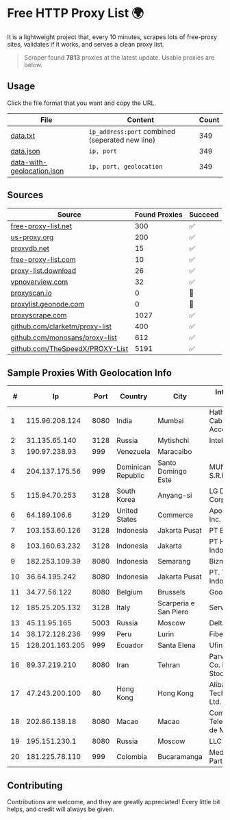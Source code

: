 
# Free HTTP Proxy List 🌍

It is a lightweight project that, every 10 minutes, scrapes lots of free-proxy sites, validates if it works, and serves a clean proxy list.


> Scraper found **7813** proxies at the latest update. Usable proxies are below.

## Usage

Click the file format that you want and copy the URL.


|File|Content|Count|
|----|-------|-----|
|[data.txt](https://raw.githubusercontent.com/themiralay/Proxy-List-World/master/data.txt)|`ip_address:port` combined (seperated new line)|349|
|[data.json](https://raw.githubusercontent.com/themiralay/Proxy-List-World/master/data.json)|`ip, port`|349|
|[data-with-geolocation.json](https://raw.githubusercontent.com/themiralay/Proxy-List-World/master/data-with-geolocation.json)|`ip, port, geolocation`|349|

## Sources

|Source|Found Proxies|Succeed|
|------|-------------|-------|
|[free-proxy-list.net](https://free-proxy-list.net)|300|✅|
|[us-proxy.org](https://www.us-proxy.org)|200|✅|
|[proxydb.net](http://proxydb.net)|15|✅|
|[free-proxy-list.com](https://free-proxy-list.com/?page=&port=&type%5B%5D=http&type%5B%5D=https&up_time=0&search=Search)|10|✅|
|[proxy-list.download](https://www.proxy-list.download/HTTP)|26|✅|
|[vpnoverview.com](https://vpnoverview.com/privacy/anonymous-browsing/free-proxy-servers)|32|✅|
|[proxyscan.io](https://www.proxyscan.io)|0|🚫|
|[proxylist.geonode.com](https://proxylist.geonode.com/api/proxy-list?limit=300&page=1&sort_by=lastChecked&sort_type=desc&protocols=http,https)|0|🚫|
|[proxyscrape.com](https://api.proxyscrape.com/v2/?request=displayproxies&protocol=http&timeout=10000&country=all&ssl=all&anonymity=all)|1027|✅|
|[github.com/clarketm/proxy-list](https://raw.githubusercontent.com/clarketm/proxy-list/master/proxy-list-raw.txt)|400|✅|
|[github.com/monosans/proxy-list](https://raw.githubusercontent.com/monosans/proxy-list/main/proxies/http.txt)|612|✅|
|[github.com/TheSpeedX/PROXY-List](https://raw.githubusercontent.com/TheSpeedX/PROXY-List/master/http.txt)|5191|✅|


## Sample Proxies With Geolocation Info

|#|Ip|Port|Country|City|Internet Service Provider|
|-|--|----|-------|----|-------------------------|
|1|115.96.208.124|8080|India|Mumbai|Hathway IP over Cable Internet Access|
|2|31.135.65.140|3128|Russia|Mytishchi|Intek-M LLC|
|3|190.97.238.93|999|Venezuela|Maracaibo||
|4|204.137.175.56|999|Dominican Republic|Santo Domingo Este|MUNDO1TELECOM, S.R.L.|
|5|115.94.70.253|3128|South Korea|Anyang-si|LG DACOM Corporation|
|6|64.189.106.6|3129|United States|Commerce|Apogee Telecom Inc.|
|7|103.153.60.126|3128|Indonesia|Jakarta Pusat|PT Era Awan Digital|
|8|103.160.63.232|3128|Indonesia|Jakarta|PT Herza Digital Indonesia|
|9|182.253.109.39|8080|Indonesia|Semarang|Biznet Metronet|
|10|36.64.195.242|8080|Indonesia|Jakarta Pusat|PT. Telekomunikasi Indonesia|
|11|34.77.56.122|8080|Belgium|Brussels|Google LLC|
|12|185.25.205.132|3128|Italy|Scarperia e San Piero|Servereasy Italy|
|13|45.11.95.165|5003|Russia|Moscow|Delta Ltd|
|14|38.172.128.236|999|Peru|Lurin|Fiber Digital S.R.L|
|15|128.201.163.205|999|Ecuador|Santa Elena|Ufinet Panama S.A.|
|16|89.37.219.210|8080|Iran|Tehran|Parvaresh Dadeha Co. Private Joint Stock|
|17|47.243.200.100|80|Hong Kong|Hong Kong|Alibaba (US) Technology Co., Ltd.|
|18|202.86.138.18|8080|Macao|Macao|Companhia de Telecomunicacoes de Macau|
|19|195.151.230.1|8080|Russia|Moscow|LLC Home Me MC|
|20|181.225.78.110|999|Colombia|Bucaramanga|Media Commerce Partners S.A|



## Contributing

Contributions are welcome, and they are greatly appreciated! Every
little bit helps, and credit will always be given.

